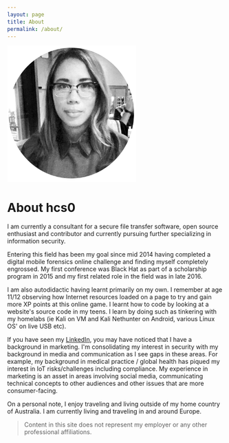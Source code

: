 ```yaml
---
layout: page
title: About
permalink: /about/
---
```


![HannahSuarez](/assets/images/hannahsuarez.png)

# About hcs0

I am currently a consultant for a secure file transfer software, open source
enthusiast and contributor and currently pursuing further specializing in
information security.

Entering this field has been my goal since mid 2014 having completed a digital
mobile forensics online challenge and finding myself completely engrossed. My
first conference was Black Hat as part of a scholarship program in 2015 and my
first related role in the field was in late 2016.

I am also autodidactic having learnt primarily on my own. I remember at age
11/12 observing how Internet resources loaded on a page to try and gain more XP
points at this online game. I learnt how to code by looking at a website's
source code in my teens.  I learn by doing such as tinkering with my homelabs
(ie Kali on VM and Kali Nethunter on Android, various Linux OS' on live USB
etc).

If you have seen my [LinkedIn](https://www.linkedin.com/in/hannahsuarez),
you may have noticed that I have a background in marketing. I'm consolidating my
interest in security with my background in media and communication as I see
gaps in these areas.  For example, my background in medical practice / global
health has piqued my interest in IoT risks/challenges including compliance. My
experience in marketing is an asset in areas involving social media,
communicating technical concepts to other audiences and other issues that are
more consumer-facing.

On a personal note, I enjoy traveling and living outside of my home country of
Australia. I am currently living and traveling in and around Europe.

> Content in this site does not represent my employer or any other
professional affiliations.
